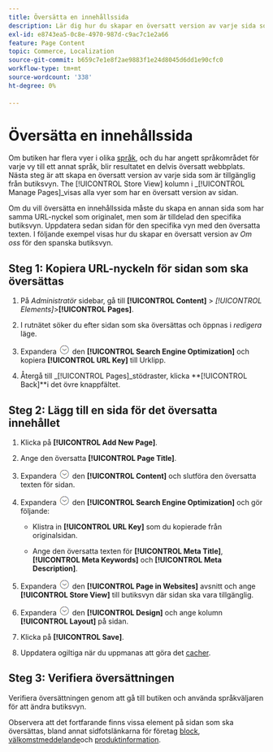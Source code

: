 ```yaml
---
title: Översätta en innehållssida
description: Lär dig hur du skapar en översatt version av varje sida som är tillgänglig från den specifika butiksvyn.
exl-id: e8743ea5-0c8e-4970-987d-c9ac7c1e2a66
feature: Page Content
topic: Commerce, Localization
source-git-commit: b659c7e1e8f2ae9883f1e24d8045d6dd1e90cfc0
workflow-type: tm+mt
source-wordcount: '338'
ht-degree: 0%

---
```


# Översätta en innehållssida

Om butiken har flera vyer i olika [språk](../stores-purchase/store-localize.md), och du har angett språkområdet för varje vy till ett annat språk, blir resultatet en delvis översatt webbplats. Nästa steg är att skapa en översatt version av varje sida som är tillgänglig från butiksvyn. The [!UICONTROL Store View] kolumn i _[!UICONTROL Manage Pages]_visas alla vyer som har en översatt version av sidan.

Om du vill översätta en innehållssida måste du skapa en annan sida som har samma URL-nyckel som originalet, men som är tilldelad den specifika butiksvyn. Uppdatera sedan sidan för den specifika vyn med den översatta texten. I följande exempel visas hur du skapar en översatt version av _Om oss_ för den spanska butiksvyn.

## Steg 1: Kopiera URL-nyckeln för sidan som ska översättas

1. På _Administratör_ sidebar, gå till **[!UICONTROL Content]** > _[!UICONTROL Elements]_>**[!UICONTROL Pages]**.

1. I rutnätet söker du efter sidan som ska översättas och öppnas i _redigera_ läge.

1. Expandera ![Expansionsväljare](../assets/icon-display-expand.png) den **[!UICONTROL Search Engine Optimization]** och kopiera **[!UICONTROL URL Key]** till Urklipp.

1. Återgå till _[!UICONTROL Pages]_stödraster, klicka **[!UICONTROL Back]**i det övre knappfältet.

## Steg 2: Lägg till en sida för det översatta innehållet

1. Klicka på **[!UICONTROL Add New Page]**.

1. Ange den översatta **[!UICONTROL Page Title]**.

1. Expandera ![Expansionsväljare](../assets/icon-display-expand.png) den **[!UICONTROL Content]** och slutföra den översatta texten för sidan.

1. Expandera ![Expansionsväljare](../assets/icon-display-expand.png) den **[!UICONTROL Search Engine Optimization]** och gör följande:

   - Klistra in **[!UICONTROL URL Key]** som du kopierade från originalsidan.

   - Ange den översatta texten för **[!UICONTROL Meta Title]**, **[!UICONTROL Meta Keywords]** och **[!UICONTROL Meta Description]**.

1. Expandera ![Expansionsväljare](../assets/icon-display-expand.png) den **[!UICONTROL Page in Websites]** avsnitt och ange **[!UICONTROL Store View]** till butiksvyn där sidan ska vara tillgänglig.

1. Expandera ![Expansionsväljare](../assets/icon-display-expand.png) den **[!UICONTROL Design]** och ange kolumn **[!UICONTROL Layout]** på sidan.

1. Klicka på **[!UICONTROL Save]**.

1. Uppdatera ogiltiga när du uppmanas att göra det [cacher](../systems/cache-management.md).

## Steg 3: Verifiera översättningen

Verifiera översättningen genom att gå till butiken och använda språkväljaren för att ändra butiksvyn.

Observera att det fortfarande finns vissa element på sidan som ska översättas, bland annat sidfotslänkarna för företag [block](block-add.md), [välkomstmeddelande](../getting-started/storefront-branding.md#change-the-welcome-message)och [produktinformation](../stores-purchase/store-localize.md#localize-products).

